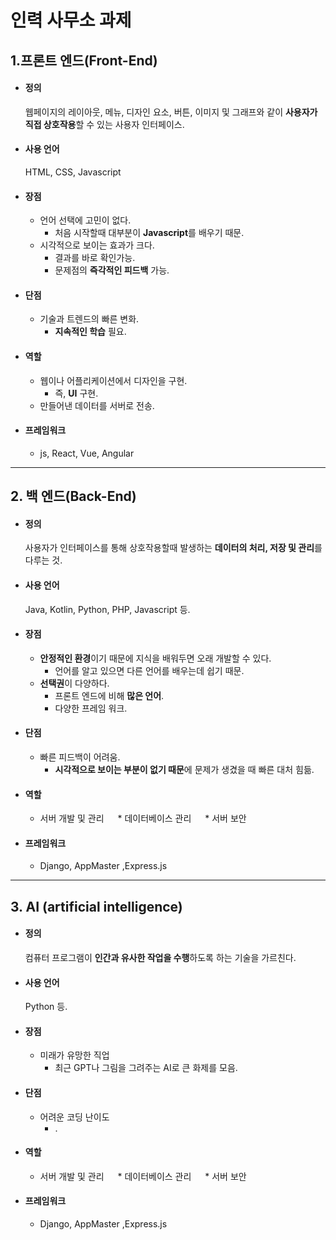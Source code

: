 # 인력 사무소 과제

## 1.프론트 엔드(Front-End)<br>
* #### 정의
  웹페이지의 레이아웃, 메뉴, 디자인 요소, 버튼, 이미지 및 그래프와 같이 **사용자가 직접 상호작용**할 수 있는 사용자 인터페이스.<br>

* #### 사용 언어
  HTML, CSS, Javascript<br>

* #### 장점
  * 언어 선택에 고민이 없다.<br>
    - 처음 시작할때 대부분이 **Javascript**를 배우기 때문.<br>
  * 시각적으로 보이는 효과가 크다.<br>
    - 결과를 바로 확인가능.<br>
    - 문제점의 **즉각적인 피드백** 가능.<br>

* #### 단점
  * 기술과 트렌드의 빠른 변화.<br>
     - **지속적인 학습** 필요.<br>

* #### 역할
  * 웹이나 어플리케이션에서 디자인을 구현.<br>
    - 즉, **UI** 구현.<br>
  * 만들어낸 데이터를 서버로 전송.<br>

* #### 프레임워크
  * js, React, Vue, Angular

 * * *

## 2. 백 엔드(Back-End)<br>  
* #### 정의
  사용자가 인터페이스를 통해 상호작용할때 발생하는 **데이터의 처리, 저장 및 관리**를 다루는 것.<br>

* #### 사용 언어
  Java, Kotlin, Python, PHP, Javascript 등.

* #### 장점
  * **안정적인 환경**이기 때문에 지식을 배워두면 오래 개발할 수 있다.<br>
    - 언어를 알고 있으면 다른 언어를 배우는데 쉽기 때문.<br>
  * **선택권**이 다양하다.<br>
    - 프론트 엔드에 비해 **많은 언어**.<br>
    - 다양한 프레임 워크.<br>

* #### 단점
  * 빠른 피드백이 어려움.<br>
     -  **시각적으로 보이는 부분이 없기 때문**에 문제가 생겼을 때 빠른 대처 힘듦.<br>

* #### 역할
  * 서버 개발 및 관리
  * 데이터베이스 관리
  * 서버 보안
* #### 프레임워크
  * Django, AppMaster ,Express.js
 
* * *

## 3. AI (artificial intelligence)<br>  
* #### 정의
  컴퓨터 프로그램이 **인간과 유사한 작업을 수행**하도록 하는 기술을 가르친다.<br>

* #### 사용 언어
   Python 등.

* #### 장점
  * 미래가 유망한 직업
    - 최근 GPT나 그림을 그려주는 AI로 큰 화제를 모음.<br>

* #### 단점
  * 어려운 코딩 난이도  <br>
     - .<br>

* #### 역할
  * 서버 개발 및 관리
  * 데이터베이스 관리
  * 서버 보안
* #### 프레임워크
  * Django, AppMaster ,Express.js
